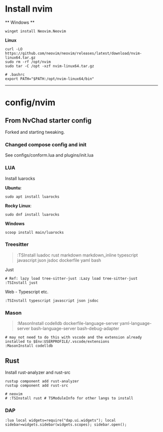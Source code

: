 # Install nvim

** Windows **

`winget install Neovim.Neovim`

**Linux**

```shell
curl -LO https://github.com/neovim/neovim/releases/latest/download/nvim-linux64.tar.gz
sudo rm -rf /opt/nvim
sudo tar -C /opt -xzf nvim-linux64.tar.gz

# .bashrc
export PATH="$PATH:/opt/nvim-linux64/bin"
```

---

# config/nvim

## From NvChad starter config

Forked and starting tweaking.

### Changed compose config and init

See configs/conform.lua and plugins/init.lua

### LUA

Install luarocks

**Ubuntu**:

```shell
sudo apt install luarocks
```

**Rocky Linux**:

```shell
sudo dnf install luarocks
```

**Windows**

```pwsh
scoop install main/luarocks
```

### Treesitter

> :TSInstall luadoc rust markdown markdown_inline typescript javascript json jsdoc dockerfile yaml bash

Just

```
# Ref: lazy load tree-sitter-just :Lazy load tree-sitter-just
:TSInstall just
```

Web - Typescript etc.

```
:TSInstall typescript javascript json jsdoc
```

### Mason

> :MasonInstall codelldb dockerfile-language-server yaml-language-server bash-language-server bash-debug-adapter

```
# may not need to do this with vscode and the extension already installed to $Env:USERPROFILE/.vscode/extensions
:MasonInstall codelldb
```

## Rust

Install rust-analyzer and rust-src

```shell
rustup component add rust-analyzer
rustup component add rust-src

# neovim
# :TSInstall rust # TSModuleInfo for other langs to install
```

### DAP


```shell
:lua local widgets=require("dap.ui.widgets"); local sidebar=widgets.sidebar(widgets.scopes); sidebar.open();
```

